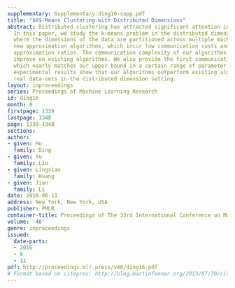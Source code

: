 ```yaml
---
supplementary: Supplementary:ding16-supp.pdf
title: "$K$-Means Clustering with Distributed Dimensions"
abstract: Distributed clustering has attracted significant attention in recent years.
  In this paper, we study the k-means problem in the distributed dimension setting,
  where the dimensions of the data are partitioned across multiple machines. We provide
  new approximation algorithms, which incur low communication costs and achieve constant
  approximation ratios. The communication complexity of our algorithms significantly
  improve on existing algorithms. We also provide the first communication lower bound,
  which nearly matches our upper bound in a certain range of parameter setting. Our
  experimental results show that our algorithms outperform existing algorithms on
  real data-sets in the distributed dimension setting.
layout: inproceedings
series: Proceedings of Machine Learning Research
id: ding16
month: 0
firstpage: 1339
lastpage: 1348
page: 1339-1348
sections: 
author:
- given: Hu
  family: Ding
- given: Yu
  family: Liu
- given: Lingxiao
  family: Huang
- given: Jian
  family: Li
date: 2016-06-11
address: New York, New York, USA
publisher: PMLR
container-title: Proceedings of The 33rd International Conference on Machine Learning
volume: '48'
genre: inproceedings
issued:
  date-parts:
  - 2016
  - 6
  - 11
pdf: http://proceedings.mlr.press/v48/ding16.pdf
# Format based on citeproc: http://blog.martinfenner.org/2013/07/30/citeproc-yaml-for-bibliographies/
---
```

